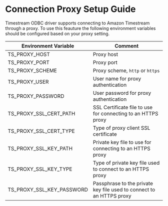 # Connection Proxy Setup Guide

Timestream ODBC driver supports connecting to Amazon Timestream through a proxy. To use this feauture the following environment variables should be configured based on your proxy setting.

|  Environment Variable       |   Comment                                                              |
|-----------------------------|------------------------------------------------------------------------|
|  TS_PROXY_HOST              |  Proxy host                                                            |
|  TS_PROXY_PORT              |  Proxy port                                                            |
|  TS_PROXY_SCHEME            |  Proxy scheme, `http` or `https`                                       |
|  TS_PROXY_USER              |  User name for proxy authentication                                    |
|  TS_PROXY_PASSWORD          |  User password for proxy authentication                                |
|  TS_PROXY_SSL_CERT_PATH     |  SSL Certificate file to use for connecting to an HTTPS proxy          |
|  TS_PROXY_SSL_CERT_TYPE     |  Type of proxy client SSL certificate                                  |
|  TS_PROXY_SSL_KEY_PATH      |  Private key file to use for connecting to an HTTPS proxy              |
|  TS_PROXY_SSL_KEY_TYPE      |  Type of private key file used to connect to an HTTPS proxy            |
|  TS_PROXY_SSL_KEY_PASSWORD  |  Passphrase to the private key file used to connect to an HTTPS proxy  |
